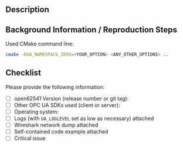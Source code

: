 <!--
!ATTENTION!
Please read the following page carefully and provide us with all the
information requested:
https://github.com/open62541/open62541/wiki/Writing-Good-Issue-Reports

Use Github Markdown to format your text:
https://help.github.com/articles/basic-writing-and-formatting-syntax/

Fill out the sections and checklist below (add text at the end of each line).

!ATTENTION!
--------------------------------------------------------------------------------
-->

## Description

## Background Information / Reproduction Steps

Used CMake command line:

<!-- Include all options here, which you modified or used for your build -->

```bash
cmake -DUA_NAMESPACE_ZERO=<YOUR_OPTION> <ANY_OTHER_OPTIONS> ..
```

## Checklist

Please provide the following information:

 - [ ] open62541 Version (release number or git tag):
 - [ ] Other OPC UA SDKs used (client or server): 
 - [ ] Operating system:
 - [ ] Logs (with `UA_LOGLEVEL` set as low as necessary) attached
 - [ ] Wireshark network dump attached
 - [ ] Self-contained code example attached
 - [ ] Critical issue
